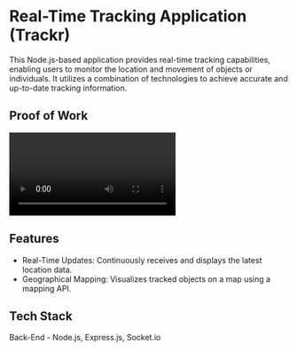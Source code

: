 # Real-Time Tracking Application (Trackr)

This Node.js-based application provides real-time tracking capabilities, enabling users to monitor the location and movement of objects or individuals. It utilizes a combination of technologies to achieve accurate and up-to-date tracking information.

## Proof of Work
<video src="https://github.com/user-attachments/assets/c8c5b657-fda4-48e4-8b8e-7f89f1fbd7de" controls></video>

## Features

- Real-Time Updates: Continuously receives and displays the latest location data.
- Geographical Mapping: Visualizes tracked objects on a map using a mapping API.

## Tech Stack

Back-End - Node.js, Express.js, Socket.io
